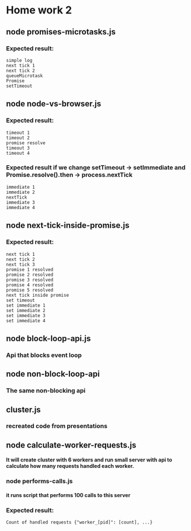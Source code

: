 # Home work 2

## node promises-microtasks.js

### ​Expected result:

    simple log
    next tick 1
    next tick 2
    queueMicrotask
    Promise
    setTimeout

## node node-vs-browser.js

### Expected result:

    timeout 1
    timeout 2
    promise resolve
    timeout 3
    timeout 4

### Expected result if we change setTimeout -> setImmediate​ and Promise.resolve().then -> process.nextTick

    immediate 1
    immediate 2
    nextTick
    immediate 3
    immediate 4

## node next-tick-inside-promise.js

### Expected result:

    next tick 1
    next tick 2
    next tick 3
    promise 1 resolved
    promise 2 resolved
    promise 3 resolved
    promise 4 resolved
    promise 5 resolved
    next tick inside promise
    set timeout
    set immediate 1
    set immediate 2
    set immediate 3
    set immediate 4

## node block-loop-api.js

### Api that blocks event loop

## node non-block-loop-api

### The same non-blocking​ api

## cluster.js

### recreated code from presentations

## node calculate-worker-requests.js

#### It will create cluster with 6 workers and run small server with api to calculate how many requests handled each worker.

### node performs-calls.js

#### it runs script that performs 100 calls to this server

### Expected result:

    Count of handled requests {"worker_[pid]": [count], ...}
